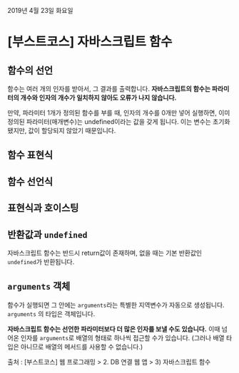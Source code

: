 2019년 4월 23일 화요일

# [부스트코스] 자바스크립트 함수

## 함수의 선언

함수는 여러 개의 인자를 받아서, 그 결과를 출력합니다. **자바스크립트의 함수는 파라미터의 개수와 인자의 개수가 일치하지 않아도 오류가 나지 않습니다.** 

만약, 파라미터 1개가 정의된 함수를 부를 때, 인자의 개수를 0개만 넣어 실행하면, 이미 정의된 파라미터(매개변수)는 undefined이라는 값을 갖게 됩니다. 이는 변수는 초기화됐지만, 값이 할당되지 않았기 때문입니다.

## 함수 표현식



## 함수 선언식



## 표현식과 호이스팅



## 반환값과 `undefined`

자바스크립트 함수는 반드시 return값이 존재하며, 없을 때는 기본 반환값인 `undefined`가 반환됩니다. 



## `arguments` 객체

함수가 실행되면 그 안에는 `arguments`라는 특별한 지역변수가 자동으로 생성됩니다. `arguments` 의 타입은 객체입니다. 

**자바스크립트 함수는 선언한 파라미터보다 더 많은 인자를 보낼 수도 있습니다.** 이때 넘어온 인자를 `arguments`로 배열의 형태로 하나씩 접근할 수가 있습니다. (그러나 배열 타입은 아니므로 배열의 메서드를 사용할 수 없습니다.)





출처 : [부스트코스] 웹 프로그래밍 > 2. DB 연결 웹 앱 > 3) 자바스크립트 함수